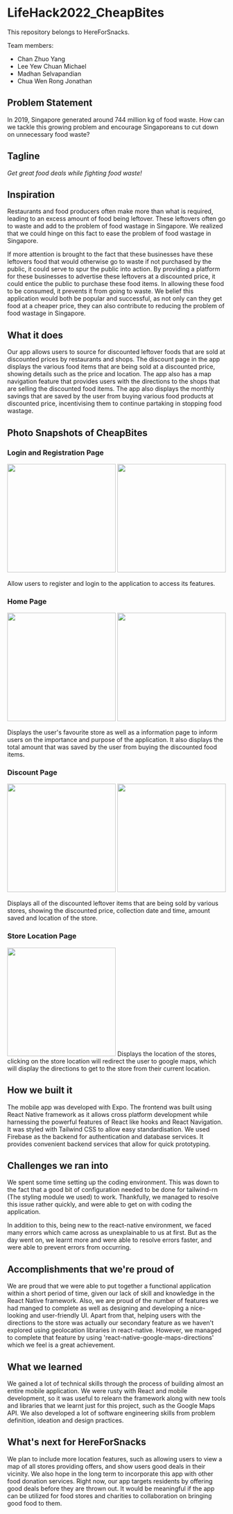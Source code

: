 # LifeHack2022_CheapBites

This repository belongs to HereForSnacks.

Team members:
- Chan Zhuo Yang
- Lee Yew Chuan Michael
- Madhan Selvapandian
- Chua Wen Rong Jonathan

## Problem Statement
In 2019, Singapore generated around 744 million kg of food waste. How can we tackle this growing problem and encourage Singaporeans to cut down on unnecessary food waste?

## Tagline
*Get great food deals while fighting food waste!*

## Inspiration
Restaurants and food producers often make more than what is required, leading to an excess amount of food being leftover. These leftovers often go to waste and add to the problem of food wastage in Singapore. We realized that we could hinge on this fact to ease the problem of food wastage in Singapore. 

If more attention is brought to the fact that these businesses have these leftovers food that would otherwise go to waste if not purchased by the public, it could serve to spur the public into action. By providing a platform for these businesses to advertise these leftovers at a discounted price, it could entice the public to purchase these food items. In allowing these food to be consumed, it prevents it from going to waste. We belief this application would both be popular and successful, as not only can they get food at a cheaper price, they can also contribute to reducing the problem of food wastage in Singapore. 

## What it does
Our app allows users to source for discounted leftover foods that are sold at discounted prices by restaurants and shops. The discount page in the app displays the various food items that are being sold at a discounted price, showing details such as the price and location. The app also has a map navigation feature that provides users with the directions to the shops that are selling the discounted food items. The app also displays the monthly savings that are saved by the user from buying various food products at discounted price, incentivising them to continue partaking in stopping food wastage.

## Photo Snapshots of CheapBites

### Login and Registration Page
<p float="right">
  <img src="https://github.com/joncwr99/LifeHack2022_CheapBites/blob/main/photo_snapshots/login_register/login_display.jpg" width="250" />
  <img src="https://github.com/joncwr99/LifeHack2022_CheapBites/blob/main/photo_snapshots/login_register/register_display.jpg" width="250" />
</p>
Allow users to register and login to the application to access its features.

### Home Page 
<p float="right">
  <img src="https://github.com/joncwr99/LifeHack2022_CheapBites/blob/main/photo_snapshots/homepage/homepage_display.jpg" width="250" />
  <img src="https://github.com/joncwr99/LifeHack2022_CheapBites/blob/main/photo_snapshots/homepage/homepage_info.jpg" width="250" />
</p>
Displays the user's favourite store as well as a information page to inform users on the importance and purpose of the application. It also displays the total amount that was saved by the user from buying the discounted food items.

### Discount Page
<p float="right">
  <img src="https://github.com/joncwr99/LifeHack2022_CheapBites/blob/main/photo_snapshots/discount/discount_display.jpg" width="250" />
  <img src="https://github.com/joncwr99/LifeHack2022_CheapBites/blob/main/photo_snapshots/discount/discount_search.jpg" width="250" />
</p>
Displays all of the discounted leftover items that are being sold by various stores, showing the discounted price, collection date and time, amount saved and location of the store.

### Store Location Page
<img src="https://github.com/joncwr99/LifeHack2022_CheapBites/blob/main/photo_snapshots/store_locations/store_location_display.jpg" width="250" />
Displays the location of the stores, clicking on the store location will redirect the user to google maps, which will display the directions to get to the store from their current location.


## How we built it
The mobile app was developed with Expo. The frontend was built using React Native framework as it allows cross platform development while harnessing the powerful features of React like hooks and React Navigation. It was styled with Tailwind CSS to allow easy standardisation. We used Firebase as the backend for authentication and database services. It provides convenient backend services that allow for quick prototyping.

## Challenges we ran into
We spent some time setting up the coding environment. This was down to the fact that a good bit of configuration needed to be done for tailwind-rn (The styling module we used) to work. Thankfully, we managed to resolve this issue rather quickly, and were able to get on with coding the application.

In addition to this, being new to the react-native environment, we faced many errors which came across as unexplainable to us at first. But as the day went on, we learnt more and were able to resolve errors faster, and were able to prevent errors from occurring.

## Accomplishments that we're proud of
We are proud that we were able to put together a functional application within a short period of time, given our lack of skill and knowledge in the React Native framework. Also, we are proud of the number of features we had manged to complete as well as designing and developing a nice-looking and user-friendly UI. Apart from that, helping users with the directions to the store was actually our secondary feature as we haven't explored using geolocation libraries in react-native. However, we managed to complete that feature by using 'react-native-google-maps-directions' which we feel is a great achievement.

## What we learned
We gained a lot of technical skills through the process of building almost an entire mobile application. We were rusty with React and mobile development, so it was useful to relearn the framework along with new tools and libraries that we learnt just for this project, such as the Google Maps API. We also developed a lot of software engineering skills from problem definition, ideation and design practices.

## What's next for HereForSnacks

We plan to include more location features, such as allowing users to view a map of all stores providing offers, and show users good deals in their vicinity. We also hope in the long term to incorporate this app with other food donation services. Right now, our app targets residents by offering good deals before they are thrown out. It would be meaningful if the app can be utilized for food stores and charities to collaboration on bringing good food to them.


